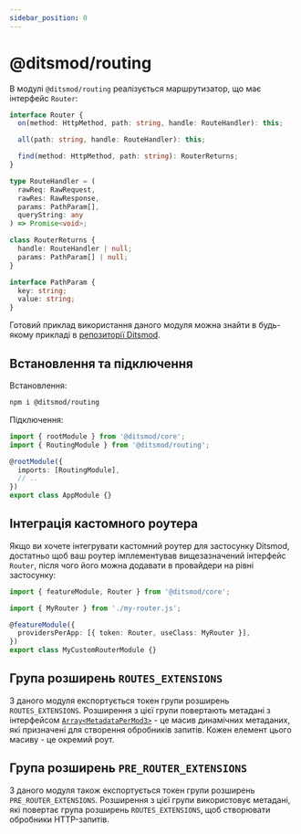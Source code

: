 ```yaml
---
sidebar_position: 0
---
```


# @ditsmod/routing

В модулі `@ditsmod/routing` реалізується маршрутизатор, що має інтерфейс `Router`:

```ts
interface Router {
  on(method: HttpMethod, path: string, handle: RouteHandler): this;

  all(path: string, handle: RouteHandler): this;

  find(method: HttpMethod, path: string): RouterReturns;
}

type RouteHandler = (
  rawReq: RawRequest,
  rawRes: RawResponse,
  params: PathParam[],
  queryString: any
) => Promise<void>;

class RouterReturns {
  handle: RouteHandler | null;
  params: PathParam[] | null;
}

interface PathParam {
  key: string;
  value: string;
}
```

Готовий приклад використання даного модуля можна знайти в будь-якому прикладі в [репозиторії Ditsmod][1].

## Встановлення та підключення

Встановлення:

```bash
npm i @ditsmod/routing
```

Підключення:

```ts
import { rootModule } from '@ditsmod/core';
import { RoutingModule } from '@ditsmod/routing';

@rootModule({
  imports: [RoutingModule],
  // ..
})
export class AppModule {}
```

## Інтеграція кастомного роутера

Якщо ви хочете інтегрувати кастомний роутер для застосунку Ditsmod, достатньо щоб ваш роутер імплементував вищезазначений інтерфейс `Router`, після чого його можна додавати в провайдери на рівні застосунку:

```ts
import { featureModule, Router } from '@ditsmod/core';

import { MyRouter } from './my-router.js';

@featureModule({
  providersPerApp: [{ token: Router, useClass: MyRouter }],
})
export class MyCustomRouterModule {}
```

## Група розширень `ROUTES_EXTENSIONS`

З даного модуля експортується токен групи розширень `ROUTES_EXTENSIONS`. Розширення з цієї групи повертають метадані з інтерфейсом [`Array<MetadataPerMod3>`][2] - це масив динамічних метаданих, які призначені для створення обробників запитів. Кожен елемент цього масиву - це окремий роут.

## Група розширень `PRE_ROUTER_EXTENSIONS`

З даного модуля також експортується токен групи розширень `PRE_ROUTER_EXTENSIONS`. Розширення з цієї групи використовує метадані, які повертає група розширень `ROUTES_EXTENSIONS`, щоб створювати обробники HTTP-запитів.

[1]: https://github.com/ditsmod/ditsmod/tree/main/examples
[2]: https://github.com/ditsmod/ditsmod/blob/core-2.54.0/packages/core/src/types/metadata-per-mod.ts#L58-L74
[3]: https://github.com/ditsmod/ditsmod/blob/body-parser-2.16.0/packages/body-parser/src/body-parser.extension.ts#L54
